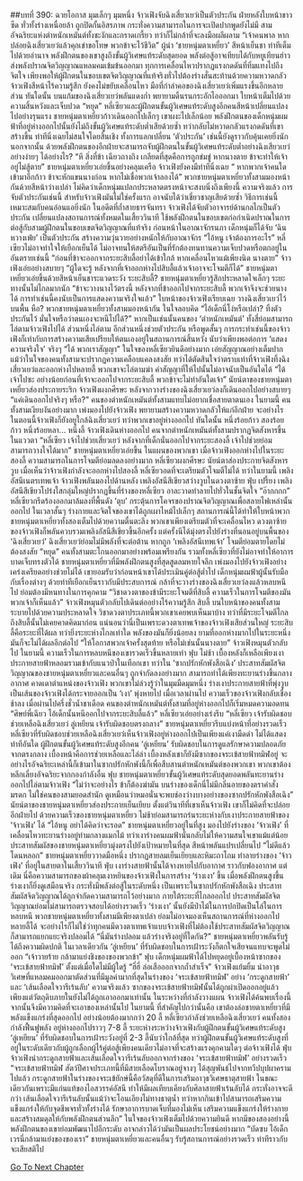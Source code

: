 ##บทที่ 390: ฉวยโอกาส
มุมเล็กๆ มุมหนึ่ง
จ้าวเฟิงจับฉิงเสี่ยวเยว่เป็นตัวประกัน ฝ่ายหลังใบหน้าขาวซีด ทั่วทั้งร่างเหนื่อยล้า ถูกปิดกั้นอิสรภาพ กระทั่งความสามารถในการจะเปิดปากพูดยังไม่มี
สามอัจฉริยะแห่งตำหนักเหมันต์ทั้งชะงักและกราดเกรี้ยว ทว่าก็ไม่กล้าที่จะลงมือผลีผลาม
“เจ้าคนพาล หากปล่อยฉิงเสี่ยวเยว่แล้วคุกเข่าขอโทษ พวกข้าจะไว้ชีวิต”
ผู้นำ ‘ชายหนุ่มตาเหยี่ยว’ สีหน้าเย็นชา ท่าทีเต็มไปด้วยอำนาจ
พลังฝึกตนของเขาสูงถึงขั้นผู้วิเศษแท้ระดับสุดยอด พลังต่อสู้อาจเทียบได้กับหยูเทียนฮ่าว ส่งพลังปราณจิตวิญญาณแหลมคมเข้มข้นออกมา ทุกการเคลื่อนไหวปรากฏแรงกดดันที่ทิ่มแทงไปถึงจิตใจ เพียงพอให้ผู้ฝึกตนในขอบเขตจิตวิญญาณที่แท้จริงทั่วไปต้องร่างสั่นสะท้านด้วยความหวาดกลัว
จ้าวเฟิงสีหน้าไร้ความรู้สึก ยังคงไม่ขยับเคลื่อนไหว มือที่กำลำคอของฉิงเสี่ยวเยว่เพิ่มแรงขึ้นอีกหลายส่วน
ทันใดนั้น บนแก้มของฉิงเสี่ยวเยว่พลันแดงก่ำ พยายามดิ้นรนกระอักไอออกมา ใบหน้าเต็มไปด้วยความสิ้นหวังและเจ็บปวด
“หยุด”
หลี่เซียวและผู้ฝึกตนขั้นผู้วิเศษแท้ระดับสูงอีกคนสีหน้าเปลี่ยนแปลงไปอย่างรุนแรง
ชายหนุ่มตาเหยี่ยวก้าวเดินออกไปเล็กๆ
เขาผงะไปเล็กน้อย พลังฝึกตนของเด็กหนุ่มผมฟ้าที่อยู่ห่างออกไปนั้นยังไม่ถึงขั้นผู้วิเศษแท้ระดับต่ำเสียด้วยซ้ำ ทว่ากลับไม่หวาดกลัวแรงกดดันที่เขาสร้างขึ้น ท่าทีนิ่งเฉยไม่สนใจโดยสิ้นเชิง ทั้งการแลกเปลี่ยน ‘ตัวประกัน’ เช่นนี้ยังดูราวกับคุ้นเคยยิ่งนัก
นอกจากนั้น ด้วยพลังฝึกตนของอีกฝ่ายจะสามารถจับผู้ฝึกตนในขั้นผู้วิเศษแท้ระดับต่ำอย่างฉิงเสียวเยว่อย่างง่ายๆ ได้อย่างไร?
“หึ สิ่งที่ข้า เฉียวถางถิง เกลียดที่สุดคือการถูกข่มขู่ หากนางตาย ข้าจะทำให้เจ้าอยู่ไม่สู้ตาย”
ชายหนุ่มตาเหยี่ยวเอ่ยขึ้นอย่างคลุมเครือ
จ้าวเฟิงยังคงมีท่าทีนิ่งเฉย “ หากพวกเจ้าคนใดเข้ามาอีกก้าว ข้าจะหักแขนนางก่อน หากไม่เชื่อพวกเจ้าลองได้”
พวกชายหนุ่มตาเหยี่ยวทั้งสามมองหน้ากันด้วยสีหน้าว่างเปล่า ไม่คิดว่าเด็กหนุ่มแปลกประหลาดตรงหน้าจะสงบนิ่งถึงเพียงนี้
ความจริงแล้ว การจับตัวประกันเช่นนี้ สำหรับจ้าวเฟิงมันไม่ใช่ครั้งแรก อาจนับได้ว่าเชี่ยวชาญเสียด้วยซ้ำ
วิธีการเช่นนี้เหมาะสมกับคนอ่อนแอยิ่งนัก
ในอดีตที่ถ้ำสายธารจันทรา จ้าวเฟิงได้จับตัวอาจารย์ด้านกลไกเป็นตัวประกัน เปลี่ยนแปลงสถานการณ์ทั้งหมดในเสี้ยววินาที ใช้พลังฝึกตนในขอบเขตก่อกำเนิดปราณในการต่อสู้กับสามผู้ฝึกตนในขอบเขตจิตวิญญาณที่แท้จริง
ก่อนหน้าในอาณาจักรนภา เด็กหนุ่มก็ได้จับ ‘ฉินหวางเฟ่ย’ เป็นตัวประกัน สร้างความวุ่นวายอย่างหนักให้กับอาณาจักร
“ไอ้หนู เจ้าต้องการอะไร”
หลี่เซียวไม่อาจทำใจให้เยือกเย็นได้ ไม่อาจทนให้สตรีอันเป็นที่รักต้องทนทานความเจ็บปวดหรือตกอยู่ในอันตรายเช่นนี้
“ก่อนที่ข้าจะออกจากระยะสิบลี้อย่าได้เข้าใกล้ หากเคลื่อนไหวแม้เพียงนิด นางตาย”
จ้าวเฟิงเอ่ยอย่างสบายๆ
“ผู้ใดจะรู้ หลังจากที่เจ้าออกห่างไปสิบลี้แล้วเจ้าอาจจะโจมตีก็ได้”
ชายหนุ่มตาเหยี่ยวเอ่ยขึ้นด้วยสีหน้าเย็นชาระแวดระวัง
ระยะสิบลี้? ชายหนุ่มตาเหยี่ยวรู้สึกประหลาดใจเล็กๆ ระยะทางนั้นไม่ไกลมากนัก
“ข้าจะวางนางไว้ตรงนี้ หลังจากที่ข้าออกไปจากระยะสิบลี้ พวกเจ้าจึงจะช่วยนางได้ การทำเช่นนี้คงนับเป็นการแสดงความจริงใจแล้ว”
ใบหน้าของจ้าวเฟิงเรียบเฉย วางฉิงเสี่ยวเยว่ไว้บนพื้น
หือ?
พวกชายหนุ่มตาเหยี่ยวทั้งสามมองหน้ากัน ในใจลอบคิด “ไอ้เด็กนี่โง่หรือเปล่า? ทิ้งตัวประกันไว้ มั่นใจหรือว่าตนเองจะหนีไปได้?”
หากเป็นเช่นนั้นคนของ ‘ตำหนักเหมันต์’ ทั้งสี่ย่อมสามารถไล่ตามจ้าวเฟิงไปได้ ส่วนหนึ่งไล่ตาม อีกส่วนหนึ่งช่วยตัวประกัน
หรือพูดสั้นๆ
การกระทำเช่นนี้ของจ้าวเฟิงก็เท่ากับการสร้างความเสียเปรียบให้ตนเองอยู่ในสถานการณ์สิ้นหวัง นับว่าเพียงพอต่อการ ‘แสดงความจริงใจ’ จริงๆ
“ได้ พวกเราสัญญา”
ในใจของหลี่เซียวยินดีอย่างมาก เอ่ยสัญญาณอย่างเต็มปาก
แม้ว่าในใจของคนทั้งสามจะปรากฏความเคลือบแคลงสงสัย ทว่าได้ตัดสินใจว่าตราบเท่าที่จ้าวเฟิงทิ้งฉิงเสี่ยวเยว่และออกห่างไปหลายลี้ พวกเขาจะไล่ตามฆ่า
คำสัญญาที่ให้ไปนั้นไม่อาจนับเป็นอันใดได้
“ได้ เจ้าไปซะ อย่างน้อยก่อนที่เจ้าจะออกไปจากระยะสิบลี้ พวกข้าจะไม่ทำอันใดเจ้า”
นัยน์ตาของชายหนุ่มตาเหยี่ยวส่องประกายระริก
จ้าวเฟิงผงกศีรษะ หลังจากวางร่างของฉิงเสี่ยวเยว่ลงก็เดินออกไปอย่างสบายๆ
“แค่เดินออกไปจริงๆ หรือ?”
คนของตำหนักเหมันต์ทั้งสามแทบไม่อยากเชื่อสายตาตนเอง
ในยามนี้ คนทั้งสามเงียบงันอย่างมาก เพ่งมองไปยังจ้าวเฟิง พยายามสร้างความหวาดกลัวให้แก่อีกฝ่าย
จะอย่างไร ในตอนนี้จ้าวเฟิงก็ยังอยูใกล้ฉิงเสี่ยวเยว่ ทว่าพวกเขาอยู่ห่างออกไป
ทันใดนั้น
หนึ่งร้อยก้าว สองร้อยก้าว หนึ่งร้อยหลา... หนึ่งลี้
จ้าวเฟิงเดินห่างออกไป
คนจากตำหนักเหมันต์ทั้งสามปรากฏจิตสังหารขึ้นในแววตา
“หลี่เซียว เจ้าไปช่วยเสี่ยวเยว่ หลังจากที่เด็กนั่นออกไปจากระยะสองลี้ เจ้าไปช่วยย่อมสามารถวางใจได้มาก”
ชายหนุ่มตาเหยี่ยวเอ่ยขึ้น
ในแผนของพวกเขา เมื่อจ้าวเฟิงออกห่างไปในระยะสองลี้ ความสามารถในการโจมตีย่อมลดลงอย่างมาก
หลี่เซียวผงกศีรษะ นัยน์ตาส่องประกายจิตสังหารวูบ
เมื่อเห็นว่าจ้าวเฟิงกำลังจะออกห่างไปสองลี้
หลี่เซียวอดที่จะเตรียมตัวโจมตีไม่ได้
ทว่าในยามนี้
เพลิงอัสนีเนตรเทพเจ้า
จ้าวเฟิงพลันมองไปด้านหลัง เพลิงอัสนีสีเขียวสว่างวูบในดวงตาซ้าย
ฟุ่บ เปรี้ยง
เพลิงอัสนีสีเขียวโปร่งใสกลุ่มใหญ่ปรากฏขึ้นที่ร่างของหลี่เซียว อาละวาดทำลายไปทั่วในชั้นจิตใจ
“อ๊ากกกก”
หลี่เซียวกรีดร้องออกมาล้มลงที่พื้นดัง ‘ตุบ’ กระตุ้นการโคจรของปราณจิตวิญญาณเพื่อสลายไฟเหล่านั้นออกไป
ในเวลาสั้นๆ ร่างกายและจิตใจของเขาได้ถูกเผาไหม้ไปเล็กๆ
สถานการณ์นี้ได้ทำให้ใบหน้าพวกชายหนุ่มตาเหยี่ยวทั้งสองเต็มไปด้วยความตื่นตะลึง
พวกเขาเพียงเตรียมตัวที่จะเคลื่อนไหว ดวงตาซ้ายของจ้าวเฟิงก็พลันควบรวมเพลิงอัสนีสีเขียวขึ้นอีกครั้ง แต่ครั้งนีได้มุ่งตรงไปยังร่างที่นอนอยู่บนพื้นของ ‘ฉิงเสี่ยวเยว่’
ฉิงเสี่ยวเยว่ย่อมไม่มีพลังที่จะต่อต้าน หากถูก ‘เพลิงอัสนีเทพเจ้า’ โจมตีย่อมตายโดยไม่ต้องสงสัย
“หยุด”
คนทั้งสามตะโกนออกมาอย่างพร้อมเพรียงกัน รวมทั้งหลี่เซียวที่ยังไม่อาจทำให้อาการบาดเจ็บทรงตัวได้
ชายหนุ่มตาเหยี่ยวที่มีพลังฝึกตนสูงที่สุดสูดลมหายใจลึก เพ่งมองไปยังจ้าวเฟิงอย่างเคร่งเครียดอย่างช่วยไม่ได้
เขายอมรับว่าก่อนหน้าเขาได้ประเมินคู่ต่อสู้ต่ำไป
เด็กหนุ่มผมฟ้าผู้นั้นรับมือกับเรื่องต่างๆ ด้วยท่าทีเยือกเย็นราวกับมีประสบการณ์ กล้าที่จะวางร่างของฉิงเสี่ยวเยว่ลงแล้วหลบหนีไป ย่อมต้องมีหนทางในการคุกคาม
“วิชาดวงตาของข้ามีระยะโจมตีที่สิบลี้ ความเร็วในการโจมตีของมันพวกเจ้าก็เห็นแล้ว”
จ้าวเฟิงหมุนตัวกลับไปเดินต่ออย่างไร้ความรู้สึก
สิบลี้
บนใบหน้าของคนทั้งสามระบายไปด้วยความประหลาดใจ
วิชาดวงตาประเภทนี้พวกเขาเคยพบเห็นมาบ้าง ทว่าที่มีระยะโจมตีไกลถึงสิบลี้นั้นไม่เคยคาดคิดมาก่อน
แน่นอนว่านี่เป็นเพราะดวงตาเทพเจ้าของจ้าวเฟิงเสียส่วนใหญ่ ระยะสิบลี้คือระยะที่ได้ผล ทว่ายิ่งระยะห่างไกลเท่าใด พลังของมันก็ยิ่งน้อยลง ยามที่ออกห่างมากไปในระยะหนึ่งมันก็จะไม่ได้ผลอีกต่อไป
“ให้โอกาสพวกเจ้าครั้งสุดท้าย หรือไม่เช่นนั้นนางตาย”
จ้าวเฟิงหมุนตัวกลับไป
ในยามนี้
ความเร็วในการหลบหนีของเขารวดเร็วขึ้นหลายเท่า
ฟุบ
ไม่ช้า เบื้องหลังก็เหลือเพียงเงาประกายสายฟ้าหลอมรวมเข้ากับแนวป่าในเทือกเขา
ทว่าใน ‘ซากปรักหักพังสือเฉิง’ ประสาทสัมผัสจิตวิญญาณของชายหนุ่มตาเหยี่ยวและคนอื่นๆ ถูกจำกัดลงอย่างมาก สามารถทำได้เพียงทะยานร่างขึ้นกลางอากาศ คาดเดาตำแหน่งของจ้าวเฟิง
พวกเขาไม่ล่วงรู้ว่าในมุมมืดมุมหนึ่ง ร่างเงาประกายสายฟ้าที่พุ่งวูบเป็นเส้นของจ้าวเฟิงได้กระจายออกเป็น ‘เงา’ พุ่งหายไป
เมื่อเวลาผ่านไป
ความเร็วของจ้าวเฟิงกลับเชื่องช้าลง
เมื่อผ่านไปครึ่งชั่วน้ำชาเดือด คนของตำหนักเหมันต์ทั้งสามที่อยู่ห่างออกไปก็เริ่มหมดความอดทน
“ศิษย์พี่เฉียว ไอ้เด็กนั้นหนีออกไปจากระยะสิบลี้แล้ว”
หลี่เซียวเอ่ยอย่างเร่งรีบ
“หลี่เซียว เจ้ารับผิดชอบช่วยเหลือฉิงเสี่ยวเยว่ ลู่เหยียน เจ้ารับผิดชอบตรงกลาง”
ชายหนุ่มตาเหยี่ยวรีบแบ่งหน้าที่อย่างรวดเร็ว
หลี่เซียวที่รับผิดชอบช่วยเหลือฉิงเสี่ยวเยว่เห็นจ้าวเฟิงอยู่ห่างออกไปเป็นเพียงแค่เงามืดดำ ไม่ได้แสดงท่าทีอันใด
ผู้ฝึกตนขั้นผู้วิเศษแท้ระดับสูงอีกคน ‘ลู่เหยียน’ รับผิดชอบในการดูแลรักษาความปลอดภัยจากตรงกลาง เบื้องหน้าคือการช่วยเหลือและไล่ล่า เบื้องหลังเขาก็ยังมีซากของจระเข้สายฟ้าทมิฬอยู่
จะอย่างไรอัจฉริยะเหล่านี้ก็เข้ามาในซากปรักหักพังนี้ก็เพื่อสืบสานตำหนักเหมันต์ของพวกเขา พวกเขาต้องหลีกเลี่ยงอัจฉริยะจากกองกำลังอื่น
ฟุบ
ชายหนุ่มตาเหยี่ยวขั้นผู้วิเศษแท้ระดับสุดยอดพลันทะยานร่างออกไปไล่ตามจ้าวเฟิง
“ไม่ว่าจะอย่างไร ข้าก็ต้องฆ่ามัน บนร่างของเด็กนี่ไม่มีกลิ่นอายของตราคำสั่งมรดก ไม่ใช่คนของสามยอดสำนัก ดูเหมือนว่าหมอนั่นจะพบช่องว่างบางอย่างของซากปรักหักพังสือเฉิง”
นัยน์ตาของชายหนุ่มตาเหยี่ยวส่องประกายเย็นเยียบ
ตั้งแต่วินาทีที่เขาเห็นจ้าวเฟิง เขาก็ไม่คิดที่จะปล่อยอีกฝ่ายไป
ด้วยความเร็วของชายหนุ่มตาเหยี่ยว ไม่ช้าย่อมสามารถร่นระยะห่างกับเงาประกายสายฟ้าของ ‘จ้าวเฟิง’ ได้
“ไอ้หนู อย่าได้คิดว่าจะรอด”
ชายหนุ่มตาเหยี่ยวอยู่ในที่สูง มองไปยังร่างของ ‘จ้าวเฟิง’ ที่เคลื่อนไหวทะยานร่างอยู่ท่ามกลางแมกไม้
ทว่าเงาร่างคนผมฟ้านั่นกลับไม่ให้ความสนใจเขาแม้แต่น้อย
ประสาทสัมผัสของชายหนุ่มตาเหยี่ยวมุ่งตรงไปยังเป้าหมายในที่สุด สีหน้าพลันแปรเปลี่ยนไป
“ไม่ดีแล้ว โดนหลอก”
ชายหนุ่มตาเหยี่ยววาดมือหนึ่ง ปรากฏสายลมเย็นเยียบและหิมะถาโถม ทำลายร่างของ ‘จ้าวเฟิง’ ที่อยู่ในสายตาในเสี้ยววินาที
ฟุ่บ
เงาร่างสายฟ้านั้นได้จางหายไปกับอากาศ ราวกับฟองอากาศ
แต่เดิม
นี่คือความสามารถของผ้าคลุมเงาหยินของจ้าวเฟิงในการสร้าง ‘ร่างเงา’ ขึ้น เมื่อพลังฝึกตนสูงขึ้น ร่างเงาก็ยิ่งดูเสมือนจริง กระทั่งมีพลังต่อสู้ในระดับหนึ่ง
เป็นเพราะในซากปรักหักพังสือเฉิง ประสาทสัมผัสจิตวิญญาณได้ถูกจำกัดความสามารถไว้อย่างมาก ภายใต้ระยะที่ไกลออกไป ประสาทสัมผัสจิตวิญญาณย่อมไม่สามารถตรวจสอบได้อย่างรวดเร็ว
‘ร่างเงา’ นั้นยังมีป่าไม้ในการปกปิดเป็นโล่ในการหลบหนี พวกชายหนุ่มตาเหยี่ยวทั้งสามมีเพียงตาเปล่า ย่อมไม่อาจมองเห็นสถานการณ์ที่ห่างออกไปหลายลี้ได้
จะอย่างไรก็ไม่ใช่ว่าทุกคนมีดวงตาเทพเจ้าแบบจ้าวเฟิงที่ไม่ต้องใช้ประสาทสัมผัสจิตวิญญาณก็สามารถแยกแยะจริงปลอมได้
“นี่มันร่างปลอม แล้วร่างจริงอยู่ที่ใดกัน?”
ชายหนุ่มตาเหยี่ยวพลันรับรู้ได้ถึงความผิดปกติ
ในเวลาเดียวกัน
‘ลู่เหยียน’ ที่รับผิดชอบในการเฝ้าระวังก็ตกใจเสียจนแทบจะพูดไม่ออก “เจ้าวายร้าย กล้ามาแย่งชิงของของพวกข้า”
ฟุบ
เด็กหนุ่มผมฟ้าได้ไปหยุดอยู่เบื้องหน้าซากของ ‘จระเข้สายฟ้าทมิฬ’ ตั้งแต่เมื่อใดไม่มีผู้ใดรู้
“ฮี่ฮี่ ล่อเสือออกจากถ้ำสำเร็จ”
จ้าวเฟิงแย้มยิ้ม นำอาวุธวิเศษที่แหลมคมออกมาตัดส่วนที่มีมูลค่ามากที่สุดในร่างของ ‘จระเข้สายฟ้าทมิฬ’ อย่าง ‘กระดูกสายฟ้า’ และ ‘เส้นเลือดใจวารีเร้นลับ’
ความจริงแล้ว
ซากของจระเข้สายฟ้าทมิฬนั้นได้ถูกผ่าเปิดออกอยู่แล้ว เพียงแต่วัตถุดิบภายในยังไม่ได้ถูกเอาออกมาเท่านั้น
ในระหว่างที่กำลังวางแผน จ้าวเฟิงได้ค้นพบเรื่องนี้ จากนั้นจึงมีความคิดที่จะเอาของเหล่านั้นไป
ในยามนี้ ที่สำคัญไปกว่านั้นคือ
เขาต้องล่อชายตาเหยี่ยวที่มีพลังแข็งแกร่งที่สุดออกไป อย่างน้อยต้องมากกว่า 20 ลี้
หลี่เซียวกำลังช่วยเหลือฉิงเสี่ยวเยว่ คนทั้งสองกำลังฟื้นฟูพลัง อยู่ห่างออกไปราวๆ 7-8 ลี้
ระยะห่างระหว่างจ้าวเฟิงกับผู้ฝึกตนขั้นผู้วิเศษแท้ระดับสูง ‘ลู่เหยียน’ ที่รับผิดชอบในการเฝ้าระวังอยู่ที่ 2-3 ลี้นับว่าใกล้ที่สุด
ทว่าผู้ฝึกตนขั้นผู้วิเศษแท้ระดับสูงที่อยู่ในระดับเดียวกับผู้ถูกเลือกผู้ไร้คู่ต่อสู้เพียงคนเดียวไม่อาจที่จะสร้างแรงคุกคามใดๆ ต่อจ้าวเฟิงได้
ฟุ่บ
จ้าวเฟิงนำกระดูกสายฟ้าและเส้นเลือดใจวารีเร้นลับออกจากร่างของ ‘จระเข้สายฟ้าทมิฬ’ อย่างรวดเร็ว
“จระเข้สายฟ้าทมิฬ สัตว์ปีศาจประเภทนี้ที่มีสายเลือดโบราณอยู่จางๆ ได้สุญพันธ์ไปจากทวีปบุปผาครามไปแล้ว กระดูกสายฟ้าในร่างของจระเข้ยักษ์นี้คือวัสดุที่ดีในการเสริมอาวุธวิเศษธาตุสายฟ้า ในขณะเดียวกันเพราะมีแก่นแท้ของไอสวรรค์อัสนี ทำให้มีผลเทียบเคียงกับศิลาสายฟ้าเร้นลับได้ กระทั่งอาจจะดีกว่า เส้นเลือดใจวารีเร้นลับนั้นแม้ว่าจะโอนเอียงไม่ทางธาตุน้ำ ทว่าหากกินเข้าไปสามารถเสริมความแข็งแกร่งให้กับจุดชีพจรทั่วทั้งร่างได้ รักษาอาการบาดเจ็บที่มองไม่เห็น เสริมความแข็งแกร่งให้ร่างกายและสร้างสมดุลให้กับพลังฝึกตนส่วนลึก”
ในใจของจ้าวเฟิงเต็มไปด้วยความยินดี หากมีของสองอย่างนี้ พลังฝึกตนของเขาย่อมพัฒนาไปอีกระดับ อาจกล่าวได้ว่ามันเป็นผลประโยชน์อย่างมาก
“บัดซบ ไอ้เด็กเวรนี่กล้ามาแย่งของของเรา”
ชายหนุ่มตาเหยี่ยวและคนอื่นๆ รับรู้สถานการณ์อย่างรวดเร็ว ท่าทีราวกับจะเสียสติไป


[Go To Next Chapter]( ./170.md)